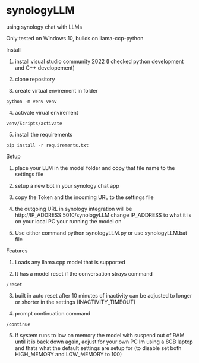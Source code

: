# synologyLLM
using synology chat with LLMs

Only tested on Windows 10, builds on llama-ccp-python 


Install
  
  1) install visual studio community 2022 (I checked python development and C++ developement)
  
  2) clone repository
  
  3) create virtual envirement in folder    
    
    python -m venv venv
  
  4) activate virual envirement             
  
    venv/Scripts/activate
 
  5) install the requirements
    
    pip install -r requirements.txt
  


Setup

  1) place your LLM in the model folder and copy that file name to the settings file
  
  2) setup a new bot in your synology chat app
  
  3) copy the Token and the incoming URL to the settings file
  
  4) the outgoing URL in synology integration will be http://IP_ADDRESS:5010/synologyLLM change IP_ADDRESS to what it is on your local PC your running the model on
  
  5) Use either command python synologyLLM.py or use synologyLLM.bat file
    
    
Features
  
  1) Loads any llama.cpp model that is supported
  
  2) It has a model reset if the conversation strays command    
      
    /reset
  
  3) built in auto reset after 10 minutes of inactivity can be adjusted to longer or shorter in the settings (INACTIVITY_TIMEOUT)
  
  4) prompt continuation command
      
    /continue
    
  5) If system runs to low on memory the model with suspend out of RAM until it is back down again, adjust for your own PC Im using a 8GB laptop and thats what the default settings are setup for (to disable set both HIGH_MEMORY and LOW_MEMORY to 100)
  
